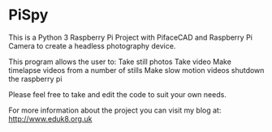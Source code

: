 # PiSpy
This is a Python 3 Raspberry Pi Project with PifaceCAD and Raspberry Pi Camera to create a headless photography device.

This program allows the user to:
Take still photos
Take video
Make timelapse videos from a number of stills
Make slow motion videos
shutdown the raspberry pi

Please feel free to take and edit the code to suit your own needs.

For more information about the project you can visit my blog at:
http://www.eduk8.org.uk

